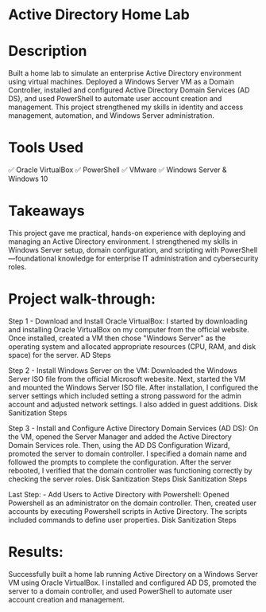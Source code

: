 # Active Directory Home Lab
# Description
Built a home lab to simulate an enterprise Active Directory environment using virtual machines. Deployed a Windows Server VM as a Domain Controller, installed and configured Active Directory Domain Services (AD DS), and used PowerShell to automate user account creation and management. This project strengthened my skills in identity and access management, automation, and Windows Server administration.
# Tools Used
✅ Oracle VirtualBox ✅ PowerShell ✅ VMware ✅ Windows Server & Windows 10

# Takeaways
This project gave me practical, hands-on experience with deploying and managing an Active Directory environment. I strengthened my skills in Windows Server setup, domain configuration, and scripting with PowerShell—foundational knowledge for enterprise IT administration and cybersecurity roles.
# Project walk-through:
Step 1 - Download and Install Oracle VirtualBox: I started by downloading and installing Oracle VirtualBox on my computer from the official website. Once installed, created a VM then chose "Windows Server" as the operating system and allocated appropriate resources (CPU, RAM, and disk space) for the server.
AD Steps

Step 2 - Install Windows Server on the VM: Downloaded the Windows Server ISO file from the official Microsoft webesite. Next, started the VM and mounted the Windows Server ISO file. After installation, I configured the server settings which included setting a strong password for the admin account and adjusted network settings. I also added in guest additions.
Disk Sanitization Steps

Step 3 - Install and Configure Active Directory Domain Services (AD DS): On the VM, opened the Server Manager and added the Active Directory Domain Services role. Then, using the AD DS Configuration Wizard, promoted the server to domain controller. I specified a domain name and followed the prompts to complete the configuration. After the server rebooted, I verified that the domain controller was functioning correctly by checking the server roles.
Disk Sanitization Steps Disk Sanitization Steps

Last Step: - Add Users to Active Directory with Powershell: Opened Powershell as an administrator on the domain controller. Then, created user accounts by executing Powershell scripts in Active Directory. The scripts included commands to define user properties.
Disk Sanitization Steps


# Results:
Successfully built a home lab running Active Directory on a Windows Server VM using Oracle VirtualBox. I installed and configured AD DS, promoted the server to a domain controller, and used PowerShell to automate user account creation and management.
